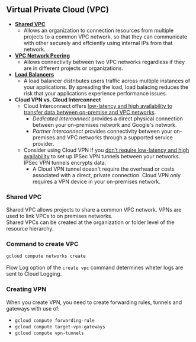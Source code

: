 ## Virtual Private Cloud (VPC)  
- [**Shared VPC**](https://cloud.google.com/vpc/docs/shared-vpc)
    - Allows an organization to connection resources from multiple projects to a common VPC network, so that they can communicate with other securely and effciently using internal IPs from that network.
- **[VPC Network Peering](https://cloud.google.com/vpc/docs/vpc-peering)**
    - Allows connectivity between two VPC networks regardless if they are in different projects or organizations.
- **[Load Balancers](https://cloud.google.com/load-balancing/docs/choosing-load-balancer)**
    - A load balancer distributes users traffic across multiple instances of your applications. By spreading the load, load balacing reduces the risk that your applications experience performance issues.
- **Cloud VPN vs. Cloud Interconnect**
    - Cloud Interconnect offers [low-latency and high availability to transfer data between on-premise and VPC networks](https://cloud.google.com/network-connectivity/docs/interconnect/concepts/overview).
        - *Dedicated Interconnect* provides a direct physical connection between your on-premises network and Google's network.
        - *Partner Interconnect* provides connectivity between your on-premises and VPC networks through a supported service provider.
    - Consider using Cloud VPN if you [don’t require low-latency and high availability](https://cloud.google.com/network-connectivity/docs/interconnect/concepts/overview#cloud-vpn-considerations) to set up IPSec VPN tunnels between your networks. IPSec VPN tunnels encrypts data.
        - A Cloud VPN tunnel doesn't require the overhead or costs associated with a direct, private connection. Cloud VPN only requires a VPN device in your on-premises network.

### Shared VPC
Shared VPC allows projects to share a common VPC network. VPNs are used to link VPCs to on premises networks.   
Shared VPCs can be created at the organization or folder level of the resource hierarchy.  


### Command to create VPC  

```bash
gcloud compute networks create
```

Flow Log option of the `create vpc` command determines wheter logs are sent to Cloud Logging.


### Creating VPN  
When you create VPN, you need to create forwarding rules, tunnels and gateways with use of:
- `gcloud compute forwarding-rule`    
- `gcloud compute target-vpn-gateways`  
- `gcloud compute vpn-tunnels`  


